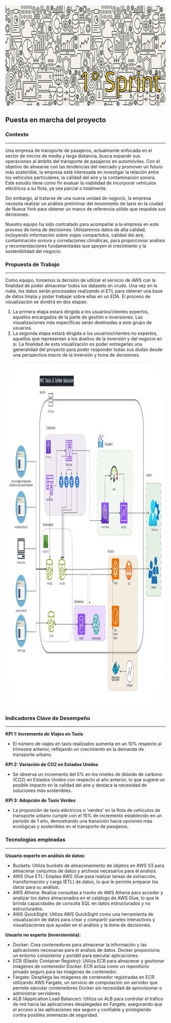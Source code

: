 

<p align="center">
<img src="Imagenes_1/banner_1_sprint.png" width="996" height="315""  >
</p>


## Puesta en marcha del proyecto
### Contexto
---
Una empresa de transporte de pasajeros, actualmente enfocada en el sector de micros de media y larga distancia, busca expandir sus operaciones al ámbito del transporte de pasajeros en automóviles. Con el objetivo de alinearse con las tendencias del mercado y promover un futuro más sostenible, la empresa está interesada en investigar la relación entre los vehículos particulares, la calidad del aire y la contaminación sonora. Este estudio tiene como fin evaluar la viabilidad de incorporar vehículos eléctricos a su flota, ya sea parcial o totalmente.

Sin embargo, al tratarse de una nueva unidad de negocio, la empresa necesita realizar un análisis preliminar del movimiento de taxis en la ciudad de Nueva York para obtener un marco de referencia sólido que respalde sus decisiones.

Nuestro equipo ha sido contratado para acompañar a la empresa en este proceso de toma de decisiones. Utilizaremos datos de alta calidad, incluyendo información sobre viajes compartidos, calidad del aire, contaminación sonora y correlaciones climáticas, para proporcionar análisis y recomendaciones fundamentadas que apoyen el crecimiento y la sostenibilidad del negocio.


### Propuesta de Trabajo
---
Como equipo, tomamos la decisión de utilizar el servicio de AWS con la finalidad de poder almacenar todos los datasets en crudo. Una vez en la nube, los datos serán procesados realizando el ETL para obtener una base de datos limpia y poder trabajar sobre ellas en un EDA.
El proceso de visualización se dividirá en dos etapas:
1. La primera etapa estará dirigida a los usuarios/clientes expertos, aquellos encargados de la parte de gestión e inversiones. Las visualizaciones más específicas serán destinadas a este grupo de usuarios.
2. La segunda etapa estará dirigida a los usuarios/clientes no expertos, aquellos que representan a los dueños de la inversión y del negocio en sí. La finalidad de esta visualización es poder entregarles una generalidad del proyecto para poder responder todas sus dudas desde una perspectiva macro de la inversión y toma de decisiones.



<p align="center">
  <img src="Imagenes_1/Architecture_01.jpg" width="1600" height="1084" />
</p>

### Indicadores Clave de Desempeño
---
**KPI 1: Incremento de Viajes en Taxis**
- El número de viajes en taxis realizados aumenta en un 10% respecto al trimestre anterior, reflejando un crecimiento en la demanda de transporte urbano.

**KPI 2: Variación de CO2 en Estados Unidos**
- Se observa un incremento del 5% en los niveles de dióxido de carbono (CO2) en Estados Unidos con respecto al año anterior, lo que sugiere un posible impacto en la calidad del aire y destaca la necesidad de soluciones más sostenibles.

**KPI 3: Adopción de Taxis Verdes**
- La proporción de taxis eléctricos o 'verdes' en la flota de vehículos de transporte urbano cumple con el 15% de incremento establecido en un periodo de 1 año, demostrando una transición hacia opciones más ecológicas y sostenibles en el transporte de pasajeros.




### Tecnologías empleadas
---
**Usuario experto en análisis de datos:**

- Buckets: Utiliza buckets de almacenamiento de objetos en AWS S3 para almacenar conjuntos de datos y archivos necesarios para el análisis.
- AWS Glue ETL: Emplea AWS Glue para realizar tareas de extracción, transformación y carga (ETL) de datos, lo que le permite preparar los datos para su análisis.
- AWS Athena: Realiza consultas a través de AWS Athena para acceder y analizar los datos almacenados en el catálogo de AWS Glue, lo que le brinda capacidades de consulta SQL en datos estructurados y no estructurados.
- AWS QuickSight: Utiliza AWS QuickSight como una herramienta de visualización de datos para crear y compartir paneles interactivos y visualizaciones que ayudan en el análisis y la toma de decisiones.

**Usuario no experto (inversionista):**

- Docker: Crea contenedores para almacenar la información y las aplicaciones necesarias para el análisis de datos. Docker proporciona un entorno consistente y portátil para ejecutar aplicaciones.
- ECR (Elastic Container Registry): Utiliza ECR para almacenar y gestionar imágenes de contenedor Docker. ECR actúa como un repositorio privado seguro para las imágenes de contenedor.
- Fargate: Despliega las imágenes de contenedor registradas en ECR utilizando AWS Fargate, un servicio de computación sin servidor que permite ejecutar contenedores Docker sin necesidad de aprovisionar o administrar servidores.
- ALB (Application Load Balancer): Utiliza un ALB para controlar el tráfico de red hacia las aplicaciones desplegadas en Fargate, asegurando que el acceso a las aplicaciones sea seguro y confiable y protegiendo contra posibles amenazas de seguridad.




